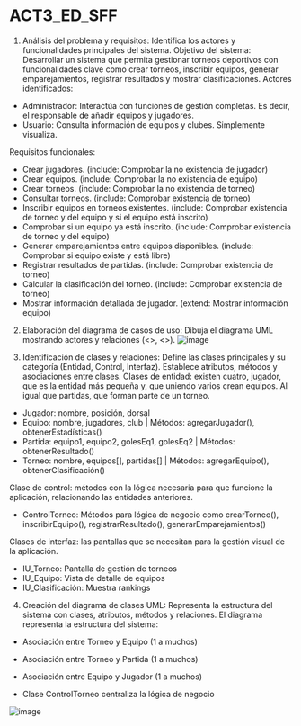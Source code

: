 # ACT3_ED_SFF

1. Análisis del problema y requisitos: Identifica los actores y funcionalidades principales del sistema.
Objetivo del sistema:
Desarrollar un sistema que permita gestionar torneos deportivos con funcionalidades clave como crear torneos, inscribir equipos, generar emparejamientos, registrar resultados y mostrar clasificaciones.
Actores identificados:
- Administrador: Interactúa con funciones de gestión completas. Es decir, el responsable de añadir equipos y jugadores.
- Usuario: Consulta información de equipos y clubes. Simplemente visualiza.

Requisitos funcionales:
- Crear jugadores.  (include: Comprobar la no existencia de jugador)
- Crear equipos. (include: Comprobar la no existencia de equipo)
- Crear torneos. (include: Comprobar la no existencia de torneo)
- Consultar torneos. (include: Comprobar existencia de torneo)
- Inscribir equipos en torneos existentes. (include: Comprobar existencia de torneo y del equipo y si el equipo está inscrito)
- Comprobar si un equipo ya está inscrito. (include: Comprobar existencia de torneo y del equipo)
- Generar emparejamientos entre equipos disponibles. (include: Comprobar si equipo existe y está libre)
- Registrar resultados de partidas. (include: Comprobar existencia de torneo)
- Calcular la clasificación del torneo. (include: Comprobar existencia de torneo)
- Mostrar información detallada de jugador. (extend: Mostrar información equipo)
   
2. Elaboración del diagrama de casos de uso: Dibuja el diagrama UML mostrando actores y relaciones (<<include>>, <<extend>>).
![image](https://github.com/user-attachments/assets/85c536e8-8bce-4da6-afa9-dc6c1d1e0a1c)



   
3. Identificación de clases y relaciones: Define las clases principales y su categoría (Entidad, Control, Interfaz). Establece atributos, métodos y asociaciones entre clases.
Clases de entidad: existen cuatro, jugador, que es la entidad más pequeña y, que uniendo varios crean equipos. Al igual que partidas, que forman parte de un torneo. 
- Jugador: nombre, posición, dorsal
- Equipo: nombre, jugadores, club | Métodos: agregarJugador(), obtenerEstadísticas()
- Partida: equipo1, equipo2, golesEq1, golesEq2 | Métodos: obtenerResultado()
- Torneo: nombre, equipos[], partidas[] | Métodos: agregarEquipo(), obtenerClasificación()

Clase de control: métodos con la lógica necesaria para que funcione la aplicación, relacionando las entidades anteriores. 
- ControlTorneo: Métodos para lógica de negocio como crearTorneo(), inscribirEquipo(), registrarResultado(), generarEmparejamientos()

Clases de interfaz: las pantallas que se necesitan para la gestión visual de la aplicación.
- IU_Torneo: Pantalla de gestión de torneos
- IU_Equipo: Vista de detalle de equipos
- IU_Clasificación: Muestra rankings
  
4. Creación del diagrama de clases UML: Representa la estructura del sistema con clases, atributos, métodos y relaciones.
El diagrama representa la estructura del sistema:
- Asociación entre Torneo y Equipo (1 a muchos)
- Asociación entre Torneo y Partida (1 a muchos)
- Asociación entre Equipo y Jugador (1 a muchos)

- Clase ControlTorneo centraliza la lógica de negocio

![image](https://github.com/user-attachments/assets/be3d09a9-5245-49db-b440-15bbece9a589)









  

  
